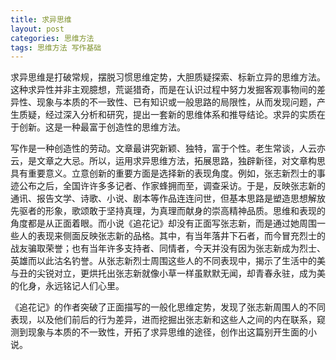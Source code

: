 ```yaml
---
title: 求异思维
layout: post
categories: 思维方法
tags: 思维方法 写作基础
---
```


求异思维是打破常规，摆脱习惯思维定势，大胆质疑探索、标新立异的思维方法。这种求异性并非主观臆想，荒诞猎奇，而是在认识过程中努力发掘客观事物间的差异性、现象与本质的不一致性、已有知识或一般思路的局限性，从而发现问题，产生质疑，经过深入分析和研究，提出一套新的思维体系和推导结论。求异的实质在于创新。这是一种最富于创造性的思维方法。

写作是一种创造性的劳动。文章最讲究新颖、独特，富于个性。老生常谈，人云亦云，是文章之大忌。所以，运用求异思维方法，拓展思路，独辟新径，对文章构思具有重要意义。立意创新的重要方面是选择新的表现角度。例如，张志新烈士的事迹公布之后，全国许许多多记者、作家蜂拥而至，调查采访。于是，反映张志新的通讯、报告文学、诗歌、小说、剧本等作品连连问世，但基本思路是塑造思想解放先驱者的形象，歌颂敢于坚持真理，为真理而献身的崇高精神品质。思维和表现的角度都是从正面着眼。而小说《追花记》却没有正面写张志新，而是通过她周围一些人的表现来侧面反映张志新的品格。其中，有当年落井下石者，而今冒充烈士的战友骗取荣誉；也有当年许多支持者、同情者，今天并没有因为张志新成为烈士、英雄而以此沽名钓誉。从张志新烈士周围这些人的不同表现中，揭示了生活中的美与丑的尖锐对立，更烘托出张志新就像小草一样虽默默无闻，却青春永驻，成为美的化身，永远铭记人们心里。

《追花记》的作者突破了正面描写的一般化思维定势，发现了张志新周围人的不同表现，以及他们前后的行为差异，进而挖掘出张志新和这些人之间的内在联系，窥测到现象与本质的不一致性，开拓了求异思维的途径，创作出这篇别开生面的小说。 